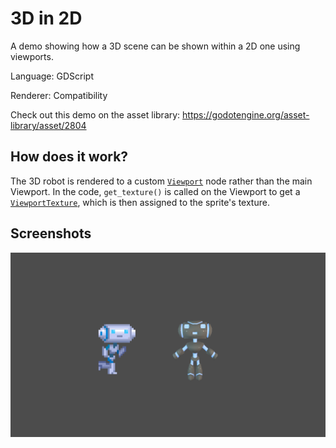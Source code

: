 # 3D in 2D

A demo showing how a 3D scene can be shown within a 2D one using viewports.

Language: GDScript

Renderer: Compatibility

Check out this demo on the asset library: https://godotengine.org/asset-library/asset/2804

## How does it work?

The 3D robot is rendered to a custom
[`Viewport`](https://docs.godotengine.org/en/latest/classes/class_viewport.html)
node rather than the main Viewport. In the code,
`get_texture()` is called on the Viewport to get a
[`ViewportTexture`](https://docs.godotengine.org/en/latest/classes/class_viewporttexture.html),
which is then assigned to the sprite's texture.

## Screenshots

![Screenshot](screenshots/3d_in_2d.png)
